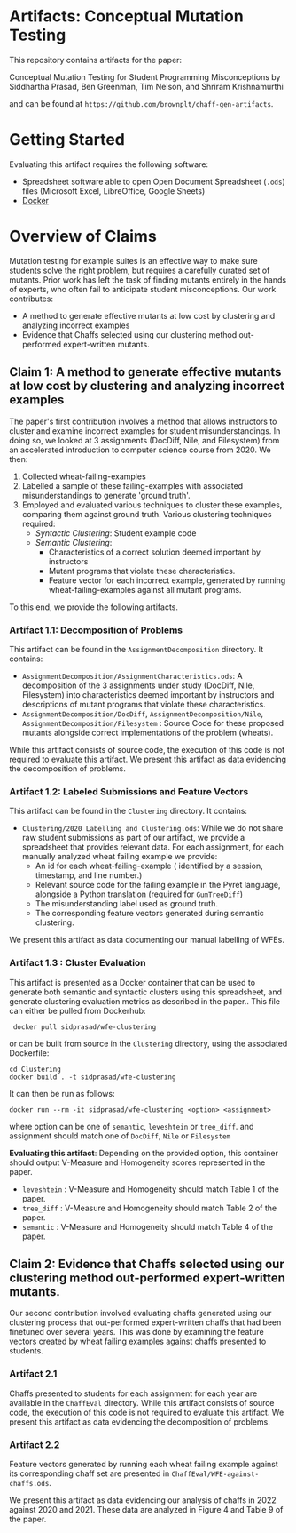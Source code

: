 # Artifacts: Conceptual Mutation Testing

This repository contains artifacts for the paper:


Conceptual Mutation Testing for Student Programming Misconceptions
by Siddhartha Prasad, Ben Greenman, Tim Nelson, and Shriram Krishnamurthi

and can be found at `https://github.com/brownplt/chaff-gen-artifacts`.


# Getting Started

Evaluating this artifact requires the following software:
- Spreadsheet software able to open Open Document Spreadsheet (`.ods`) files (Microsoft Excel, LibreOffice, Google Sheets)
- [Docker](https://docs.docker.com/get-docker/)


# Overview of Claims

Mutation testing for example suites is an effective way to make sure students solve the
right problem, but requires a carefully curated set of mutants. Prior work has left the
task of finding mutants entirely in the hands of experts, who often fail to anticipate
student misconceptions. Our work contributes:
- A method to generate effective mutants at low cost by clustering and analyzing incorrect examples
- Evidence that Chaffs selected using our clustering method out-performed expert-written mutants.

## Claim 1: A method to generate effective mutants at low cost by clustering and analyzing incorrect examples


The paper's first contribution involves a method that allows instructors to cluster and examine incorrect examples for student misunderstandings. In doing so, we looked at 3 assignments (DocDiff, Nile, and Filesystem) from an accelerated introduction to computer science course from 2020.
We then:
1. Collected wheat-failing-examples
2. Labelled a sample of these failing-examples with associated misunderstandings to generate 'ground truth'.
3. Employed and evaluated various techniques to cluster these examples, comparing them against ground truth. Various clustering techniques required:
     - *Syntactic Clustering*: Student example code
     - *Semantic Clustering*: 
         - Characteristics of a correct solution deemed important by instructors
         - Mutant programs that violate these characteristics.
         - Feature vector for each incorrect example, generated by running wheat-failing-examples against all mutant programs.


To this end, we provide the following artifacts. 

### Artifact 1.1: Decomposition of Problems

This artifact can be found in the `AssignmentDecomposition` directory. It contains:

- `AssignmentDecomposition/AssignmentCharacteristics.ods`: A decomposition of the 3 assignments under study (DocDiff, Nile, Filesystem) into characteristics deemed important by instructors and descriptions of mutant programs that violate these characteristics.
- `AssignmentDecomposition/DocDiff`, `AssignmentDecomposition/Nile`, `AssignmentDecomposition/Filesystem` : Source Code for these proposed mutants alongside correct implementations of the problem (wheats).


While this artifact consists of source code, the execution of this code is not required to evaluate this artifact. We present this artifact as data evidencing the decomposition of problems.


### Artifact 1.2: Labeled Submissions and Feature Vectors

This artifact can be found in the `Clustering` directory. It contains:

- `Clustering/2020 Labelling and Clustering.ods`: While we do not share raw student submissions as part of our artifact, we provide a spreadsheet that provides relevant data. For each assignment, for each manually analyzed wheat failing example we provide:
    - An id for each wheat-failing-example ( identified by a session, timestamp, and line number.)
    - Relevant source code for the failing example in the Pyret language, alongside a Python translation (required for `GumTreeDiff`)
    - The misunderstanding label used as ground truth.
    - The corresponding feature vectors generated during semantic clustering.

We present this artifact as data documenting our manual labelling of WFEs.

### Artifact 1.3 : Cluster Evaluation

This artifact is presented as a Docker container that can be used to generate both semantic and syntactic clusters using this spreadsheet, and generate clustering evaluation metrics as described in the paper.. This file can either be pulled from Dockerhub:

```
 docker pull sidprasad/wfe-clustering
```

or can be built from source in the `Clustering` directory, using the associated Dockerfile:

```
cd Clustering
docker build . -t sidprasad/wfe-clustering
```

It can then be run as follows:

```
docker run --rm -it sidprasad/wfe-clustering <option> <assignment>
```

where option can be one of `semantic`, `leveshtein` or `tree_diff`.
and assignment should match one of `DocDiff`, `Nile` or `Filesystem`

**Evaluating this artifact**: Depending on the provided option, this container should output V-Measure and Homogeneity scores represented in the paper.

- `leveshtein` : V-Measure and Homogeneity should match Table 1 of the paper.
- `tree_diff` : V-Measure and Homogeneity should match Table 2 of the paper.
- `semantic` : V-Measure and Homogeneity should match Table 4 of the paper.

 
## Claim 2: Evidence that Chaffs selected using our clustering method out-performed expert-written mutants.

Our second contribution involved evaluating chaffs generated using our clustering process that out-performed expert-written chaffs that had been finetuned over several years. This was done by examining the feature vectors created by wheat failing examples against chaffs presented to students.

### Artifact 2.1

Chaffs presented to students for each assignment for each year are available in the `ChaffEval` directory. 
While this artifact consists of source code, the execution of this code is not required to evaluate this artifact. We present this artifact as data evidencing the decomposition of problems.


### Artifact 2.2

Feature vectors generated by running each wheat failing example against its corresponding chaff set are presented in `ChaffEval/WFE-against-chaffs.ods`. 

We present this artifact as data evidencing our analysis of chaffs in 2022 against 2020 and 2021.
These data are analyzed in Figure 4 and Table 9 of the paper.

